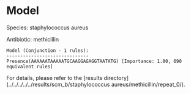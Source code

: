 
# Model

Species: staphylococcus aureus

Antibiotic: methicillin

```
Model (Conjunction - 1 rules):
------------------------------
Presence(AAAAAATAAAAATGCAAGGAGAGGTAATATG) [Importance: 1.00, 690 equivalent rules]

```

For details, please refer to the [results directory](../../../../../results/scm_b/staphylococcus aureus/methicillin/repeat_0/).

